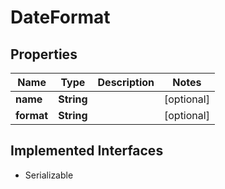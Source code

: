 

# DateFormat


## Properties

| Name | Type | Description | Notes |
|------------ | ------------- | ------------- | -------------|
|**name** | **String** |  |  [optional] |
|**format** | **String** |  |  [optional] |


## Implemented Interfaces

* Serializable


